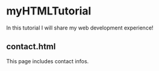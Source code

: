 # myHTMLTutorial
In this tutorial I will share my web development experience!

## contact.html
This page includes contact infos.
